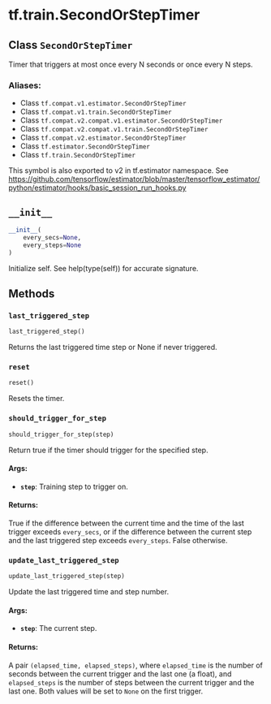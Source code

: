 <div itemscope itemtype="http://developers.google.com/ReferenceObject">
<meta itemprop="name" content="tf.train.SecondOrStepTimer" />
<meta itemprop="path" content="Stable" />
<meta itemprop="property" content="__init__"/>
<meta itemprop="property" content="last_triggered_step"/>
<meta itemprop="property" content="reset"/>
<meta itemprop="property" content="should_trigger_for_step"/>
<meta itemprop="property" content="update_last_triggered_step"/>
</div>

# tf.train.SecondOrStepTimer

## Class `SecondOrStepTimer`

Timer that triggers at most once every N seconds or once every N steps.



### Aliases:

* Class `tf.compat.v1.estimator.SecondOrStepTimer`
* Class `tf.compat.v1.train.SecondOrStepTimer`
* Class `tf.compat.v2.compat.v1.estimator.SecondOrStepTimer`
* Class `tf.compat.v2.compat.v1.train.SecondOrStepTimer`
* Class `tf.compat.v2.estimator.SecondOrStepTimer`
* Class `tf.estimator.SecondOrStepTimer`
* Class `tf.train.SecondOrStepTimer`

<!-- Placeholder for "Used in" -->

This symbol is also exported to v2 in tf.estimator namespace. See
https://github.com/tensorflow/estimator/blob/master/tensorflow_estimator/python/estimator/hooks/basic_session_run_hooks.py

<h2 id="__init__"><code>__init__</code></h2>

``` python
__init__(
    every_secs=None,
    every_steps=None
)
```

Initialize self.  See help(type(self)) for accurate signature.




## Methods

<h3 id="last_triggered_step"><code>last_triggered_step</code></h3>

``` python
last_triggered_step()
```

Returns the last triggered time step or None if never triggered.


<h3 id="reset"><code>reset</code></h3>

``` python
reset()
```

Resets the timer.


<h3 id="should_trigger_for_step"><code>should_trigger_for_step</code></h3>

``` python
should_trigger_for_step(step)
```

Return true if the timer should trigger for the specified step.


#### Args:


* <b>`step`</b>: Training step to trigger on.


#### Returns:

True if the difference between the current time and the time of the last
trigger exceeds `every_secs`, or if the difference between the current
step and the last triggered step exceeds `every_steps`. False otherwise.


<h3 id="update_last_triggered_step"><code>update_last_triggered_step</code></h3>

``` python
update_last_triggered_step(step)
```

Update the last triggered time and step number.


#### Args:


* <b>`step`</b>: The current step.


#### Returns:

A pair `(elapsed_time, elapsed_steps)`, where `elapsed_time` is the number
of seconds between the current trigger and the last one (a float), and
`elapsed_steps` is the number of steps between the current trigger and
the last one. Both values will be set to `None` on the first trigger.




